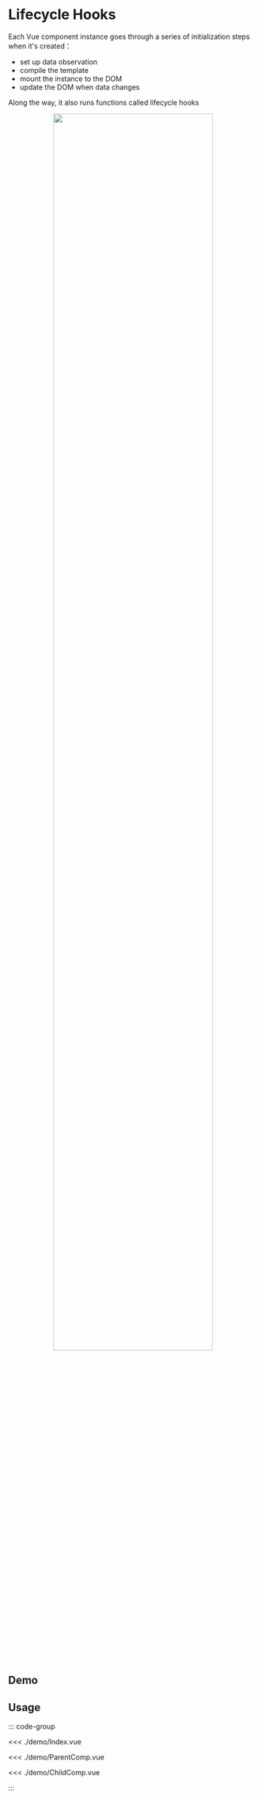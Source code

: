 # Lifecycle Hooks

Each Vue component instance goes through a series of initialization steps when it's created：

* set up data observation
* compile the template
* mount the instance to the DOM
* update the DOM when data changes

Along the way, it also runs functions called lifecycle hooks


<div align=center>
    <img src="https://cn.vuejs.org/assets/lifecycle.16e4c08e.png" style="width: 80%; height: 80%;">
</div>


## Demo

<script setup>
  import { defineClientComponent } from 'vitepress'

  const Demo = defineClientComponent(() => {
    return import('./demo/Index.vue')
  })

</script>
<DemoContainer>
  <Demo />
</DemoContainer>



## Usage
::: code-group

<<< ./demo/Index.vue

<<< ./demo/ParentComp.vue

<<< ./demo/ChildComp.vue

:::

